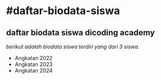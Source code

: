 #daftar-biodata-siswa
==
daftar biodata siswa dicoding academy
--
*berikut adalah biodata siswa terdiri yang dari 3 siswa.*
- Angkatan 2022
- Angkatan 2023
- Angkatan 2024
